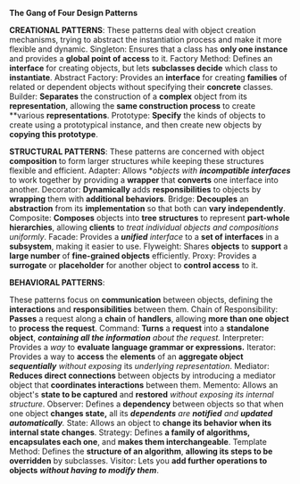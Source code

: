 **The Gang of Four Design Patterns**

**CREATIONAL PATTERNS**:
These patterns deal with object creation mechanisms, trying to abstract the instantiation process and make it more flexible and dynamic.
Singleton: Ensures that a class has **only one instance** and provides a **global point of access** to it.
Factory Method: Defines an **interface** for creating objects, but lets **subclasses decide** which class to **instantiate**.
Abstract Factory: Provides an **interface** for creating **families** of related or dependent objects without specifying their **concrete** classes.
Builder: **Separates** the construction of a **complex** object from its **representation**, allowing the **same construction process** to create **various **representations**.
Prototype: **Specify** the kinds of objects to create using a prototypical instance, and then create new objects by **copying this prototype**.

**STRUCTURAL PATTERNS**:
These patterns are concerned with object **composition** to form larger structures while keeping these structures flexible and efficient.
Adapter: Allows **objects with **incompatible interfaces*** to work together by providing a **wrapper** that **converts** one interface into another.
Decorator: **Dynamically** adds **responsibilities** to objects by **wrapping** them with **additional behaviors**.
Bridge: **Decouples** an **abstraction** from its **implementation** so that both can **vary independently**.
Composite: **Composes** objects into **tree structures** to represent **part-whole hierarchies**, allowing **clients** to *treat individual objects and compositions uniformly*.
Facade: Provides a ***unified** interface* to a **set of interfaces** in a **subsystem**, making it easier to use.
Flyweight: Shares **objects** to **support** a **large number** of **fine-grained objects** efficiently.
Proxy: Provides a **surrogate** or **placeholder** for another object to **control access** to it.

**BEHAVIORAL PATTERNS**:

These patterns focus on **communication** between objects, defining the **interactions** and **responsibilities** between them.
Chain of Responsibility: **Passes** a request along a **chain** of **handlers**, allowing **more than one object** to **process the request**.
Command: **Turns** a **request** into a **standalone object**, ***containing all the information*** *about the request.*
Interpreter: Provides a *way* to **evaluate** **language grammar or expressions.**
Iterator: Provides a way to **access** the **elements** of an **aggregate object** ***sequentially*** *without exposing* its *underlying representation*.
Mediator: **Reduces direct connections** between objects by introducing a mediator object that **coordinates interactions** between them.
Memento: Allows an object's **state to be captured** and **restored** *without exposing its internal structure*.
Observer: Defines a **dependency** between objects so that when one object **changes state,** all its ***dependents** are **notified** and **updated** **automatically**.*
State: Allows an object to **change its behavior when its internal state changes**.
Strategy: Defines **a family of algorithms,** **encapsulates each one**, and **makes them interchangeable**.
Template Method: Defines the **structure of an algorithm**, **allowing its steps to be overridden** by subclasses.
Visitor: Lets you **add further operations to objects** ***without having to modify them***.
